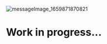 
![messageImage_1659871870821](https://user-images.githubusercontent.com/33706588/183288457-4f90e209-12ad-45d6-8a70-f4e5c850d8f2.jpg)



# Work in progress...
